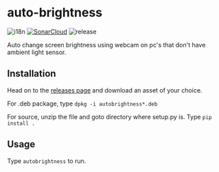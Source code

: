 # auto-brightness
![i18n](https://github.com/M-y/auto-brightness/workflows/i18n/badge.svg) [![SonarCloud](https://github.com/M-y/auto-brightness/workflows/SonarCloud/badge.svg)](https://sonarcloud.io/dashboard?id=M-y_auto-brightness&branch=master) ![release](https://github.com/M-y/auto-brightness/workflows/release/badge.svg)

Auto change screen brightness using webcam on pc's that don't have ambient light sensor.

## Installation

Head on to the [releases page](https://github.com/M-y/auto-brightness/releases) and download an asset of your choice.

For .deb package, type `dpkg -i autobrightness*.deb`

For source, unzip the file and goto directory where setup.py is. Type `pip install .`

## Usage
 
 Type `autobrightness` to run.
